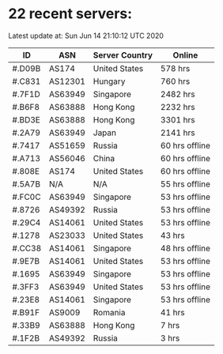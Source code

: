 # 22 recent servers:

Latest update at: Sun Jun 14 21:10:12 UTC 2020

| ID | ASN | Server Country | Online |
| -- | --- | -------------- | ------ |
| #.D09B | AS174 | United States | 578 hrs |
| #.C831 | AS12301 | Hungary | 760 hrs |
| #.7F1D | AS63949 | Singapore | 2482 hrs |
| #.B6F8 | AS63888 | Hong Kong | 2232 hrs |
| #.BD3E | AS63888 | Hong Kong | 3301 hrs |
| #.2A79 | AS63949 | Japan | 2141 hrs |
| #.7417 | AS51659 | Russia | 60 hrs offline |
| #.A713 | AS56046 | China | 60 hrs offline |
| #.808E | AS174 | United States | 60 hrs offline |
| #.5A7B | N/A | N/A | 55 hrs offline |
| #.FC0C | AS63949 | Singapore | 53 hrs offline |
| #.8726 | AS49392 | Russia | 53 hrs offline |
| #.29C4 | AS14061 | United States | 53 hrs offline |
| #.1278 | AS23033 | United States | 43 hrs |
| #.CC38 | AS14061 | Singapore | 48 hrs offline |
| #.9E7B | AS14061 | United States | 53 hrs offline |
| #.1695 | AS63949 | Singapore | 53 hrs offline |
| #.3FF3 | AS63949 | United States | 53 hrs offline |
| #.23E8 | AS14061 | Singapore | 53 hrs offline |
| #.B91F | AS9009 | Romania | 41 hrs |
| #.33B9 | AS63888 | Hong Kong | 7 hrs |
| #.1F2B | AS49392 | Russia | 3 hrs |

